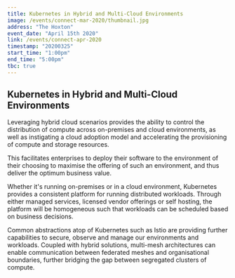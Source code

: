 ```yaml
---
title: Kubernetes in Hybrid and Multi-Cloud Environments
image: /events/connect-mar-2020/thumbnail.jpg
address: "The Hoxton"
event_date: "April 15th 2020"
link: /events/connect-apr-2020
timestamp: "20200325"
start_time: "1:00pm"
end_time: "5:00pm"
tbc: true
---
```


## Kubernetes in Hybrid and Multi-Cloud Environments

Leveraging hybrid cloud scenarios provides the ability to control the distribution of compute across on-premises and cloud environments, as well as instigating a cloud adoption model and accelerating the provisioning of compute and storage resources.

This facilitates enterprises to deploy their software to the environment of their choosing to maximise the offering of such an environment, and thus deliver the optimum business value.

Whether it's running on-premises or in a cloud environment, Kubernetes provides a consistent platform for running distributed workloads. Through either managed services, licensed vendor offerings or self hosting, the platform will be homogeneous such that workloads can be scheduled based on business decisions.

Common abstractions atop of Kubernetes such as Istio are providing further capabilities to secure, observe and manage our environments and workloads. Coupled with hybrid solutions, multi-mesh architectures can enable communication between federated meshes and organisational boundaries, further bridging the gap between segregated clusters of compute.
